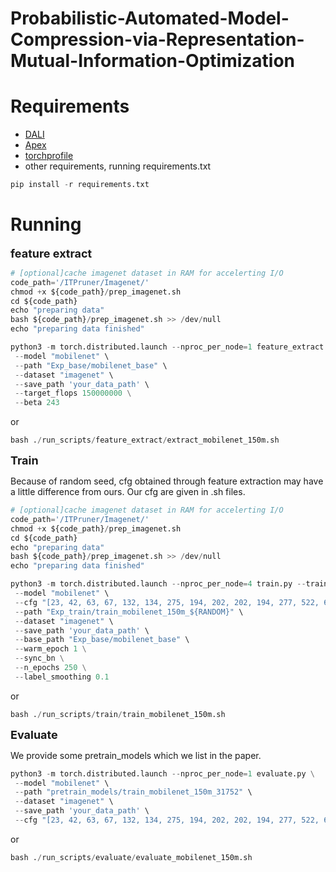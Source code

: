 # Probabilistic-Automated-Model-Compression-via-Representation-Mutual-Information-Optimization


# Requirements

* [DALI](https://github.com/NVIDIA/DALI)
* [Apex](https://github.com/NVIDIA/apex)
* [torchprofile](https://github.com/zhijian-liu/torchprofile)
* other requirements, running requirements.txt

```python
pip install -r requirements.txt
```



# Running

<font size=4>**feature extract**</font>



```python
# [optional]cache imagenet dataset in RAM for accelerting I/O
code_path='/ITPruner/Imagenet/'
chmod +x ${code_path}/prep_imagenet.sh
cd ${code_path}
echo "preparing data"
bash ${code_path}/prep_imagenet.sh >> /dev/null
echo "preparing data finished"

python3 -m torch.distributed.launch --nproc_per_node=1 feature_extract.py \
 --model "mobilenet" \
 --path "Exp_base/mobilenet_base" \
 --dataset "imagenet" \
 --save_path 'your_data_path' \ 
 --target_flops 150000000 \
 --beta 243
```

or 

```python
bash ./run_scripts/feature_extract/extract_mobilenet_150m.sh
```



<font size=4>**Train**</font>

Because of random seed, cfg obtained through feature extraction may have a little difference from ours. Our cfg are given in .sh files.

```python
# [optional]cache imagenet dataset in RAM for accelerting I/O
code_path='/ITPruner/Imagenet/'
chmod +x ${code_path}/prep_imagenet.sh
cd ${code_path}
echo "preparing data"
bash ${code_path}/prep_imagenet.sh >> /dev/null
echo "preparing data finished"

python3 -m torch.distributed.launch --nproc_per_node=4 train.py --train \
 --model "mobilenet" \
 --cfg "[23, 42, 63, 67, 132, 134, 275, 194, 202, 202, 194, 277, 522, 687]" \
 --path "Exp_train/train_mobilenet_150m_${RANDOM}" \
 --dataset "imagenet" \
 --save_path 'your_data_path' \
 --base_path "Exp_base/mobilenet_base" \
 --warm_epoch 1 \
 --sync_bn \
 --n_epochs 250 \
 --label_smoothing 0.1
```

or

```python
bash ./run_scripts/train/train_mobilenet_150m.sh
```



<font size=4>**Evaluate**</font>

We provide some pretrain_models which we list in the paper.

```python
python3 -m torch.distributed.launch --nproc_per_node=1 evaluate.py \
 --model "mobilenet" \
 --path "pretrain_models/train_mobilenet_150m_31752" \
 --dataset "imagenet" \
 --save_path 'your_data_path' \
 --cfg "[23, 42, 63, 67, 132, 134, 275, 194, 202, 202, 194, 277, 522, 687]"
```

or

```python
bash ./run_scripts/evaluate/evaluate_mobilenet_150m.sh
```


